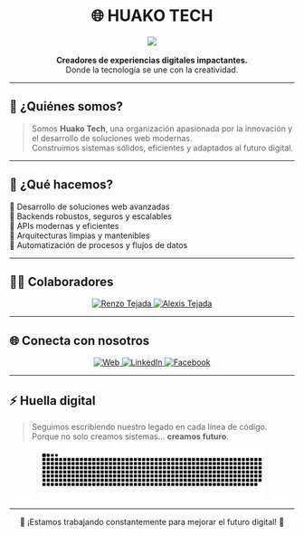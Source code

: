 <!-- Huako Tech - README.md -->

<h1 align="center">🌐 HUAKO TECH</h1>

<p align="center">
  <img src="https://img.shields.io/badge/Huako%20Tech-Innovación%20Digital%20y%20Tecnología-blueviolet?style=for-the-badge&logo=github" />
</p>

<p align="center">
  <b>Creadores de experiencias digitales impactantes.</b><br/>
  Donde la tecnología se une con la creatividad.
</p>

---

## 🧠 ¿Quiénes somos?

> Somos **Huako Tech**, una organización apasionada por la innovación y el desarrollo de soluciones web modernas.  
> Construimos sistemas sólidos, eficientes y adaptados al futuro digital.

---

## 🚀 ¿Qué hacemos?

🔹 Desarrollo de soluciones web avanzadas  
🔹 Backends robustos, seguros y escalables  
🔹 APIs modernas y eficientes  
🔹 Arquitecturas limpias y mantenibles  
🔹 Automatización de procesos y flujos de datos

---

## 🧑‍💻 Colaboradores

<p align="center">
  <a href="https://renzotejada.com/" target="_blank">
    <img src="https://img.shields.io/badge/Renzo%20Tejada-Backend%20Developer-24292F?style=for-the-badge&logo=github&logoColor=white" alt="Renzo Tejada" />
  </a>
  <a href="https://alexistejada.com/" target="_blank">
    <img src="https://img.shields.io/badge/Alexis%20Tejada-Backend%20Developer-0A66C2?style=for-the-badge&logo=codeforces&logoColor=white" alt="Alexis Tejada" />
  </a>
</p>

---

## 🌐 Conecta con nosotros

<p align="center">
  <a href="https://huako.tech/" target="_blank">
    <img src="https://img.shields.io/badge/Página%20Web-%23ffffff.svg?style=for-the-badge&logo=google-chrome&logoColor=black" alt="Web">
  </a>
  <a href="https://www.linkedin.com/company/huako-tech/" target="_blank">
    <img src="https://img.shields.io/badge/LinkedIn-%230077B5.svg?style=for-the-badge&logo=linkedin&logoColor=white" alt="LinkedIn">
  </a>
  <a href="https://www.facebook.com/HuakoTech" target="_blank">
    <img src="https://img.shields.io/badge/Facebook-%231877F2.svg?style=for-the-badge&logo=facebook&logoColor=white" alt="Facebook">
  </a>
</p>

---

## ⚡ Huella digital

> Seguimos escribiendo nuestro legado en cada línea de código.  
> Porque no solo creamos sistemas... **creamos futuro**.  

<p align="center">
  <img src="https://raw.githubusercontent.com/Platane/snk/output/github-contribution-grid-snake-dark.svg" width="80%" />
</p>

---

<p align="center">
  🚧 ¡Estamos trabajando constantemente para mejorar el futuro digital! 🚀  
</p>
